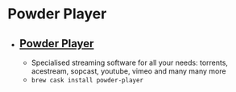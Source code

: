 # Powder Player
- [Powder Player](https://powder.media/)
  - 
  - Specialised streaming software for all your needs: torrents, acestream, sopcast, youtube, vimeo and many many more
  - `brew cask install powder-player`
